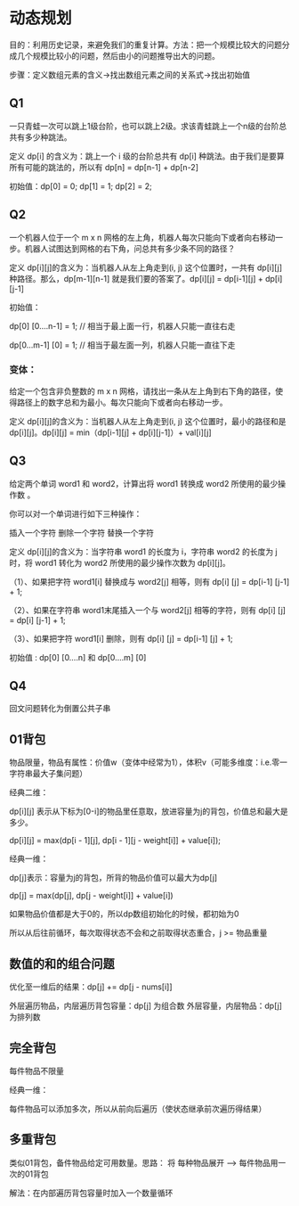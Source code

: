 # 动态规划

目的：利用历史记录，来避免我们的重复计算。方法：把一个规模比较大的问题分成几个规模比较小的问题，然后由小的问题推导出大的问题。

步骤：定义数组元素的含义->找出数组元素之间的关系式->找出初始值

## Q1

一只青蛙一次可以跳上1级台阶，也可以跳上2级。求该青蛙跳上一个n级的台阶总共有多少种跳法。

定义 dp[i] 的含义为：跳上一个 i 级的台阶总共有 dp[i] 种跳法。由于我们是要算所有可能的跳法的，所以有 dp[n] = dp[n-1] + dp[n-2]

初始值：dp[0] = 0; dp[1] = 1; dp[2] = 2;

## Q2

一个机器人位于一个 m x n 网格的左上角，机器人每次只能向下或者向右移动一步。机器人试图达到网格的右下角，问总共有多少条不同的路径？

定义 dp[i][j]的含义为：当机器人从左上角走到(i, j) 这个位置时，一共有 dp[i][j] 种路径。那么，dp[m-1][n-1] 就是我们要的答案了。dp[i][j] = dp[i-1][j] + dp[i][j-1]

初始值：

dp[0] [0….n-1] = 1; // 相当于最上面一行，机器人只能一直往右走

dp[0…m-1] [0] = 1; // 相当于最左面一列，机器人只能一直往下走

### 变体：

给定一个包含非负整数的 m x n 网格，请找出一条从左上角到右下角的路径，使得路径上的数字总和为最小。每次只能向下或者向右移动一步。

定义 dp[i][j]的含义为：当机器人从左上角走到(i, j) 这个位置时，最小的路径和是 dp[i][j]。dp[i][j] = min（dp[i-1][j] + dp[i][j-1]）+ val[i][j]

## Q3

给定两个单词 word1 和 word2，计算出将 word1 转换成 word2 所使用的最少操作数 。

你可以对一个单词进行如下三种操作：

插入一个字符 删除一个字符 替换一个字符

定义 dp[i][j]的含义为：当字符串 word1 的长度为 i，字符串 word2 的长度为 j 时，将 word1 转化为 word2 所使用的最少操作次数为 dp[i][j]。

（1）、如果把字符 word1[i] 替换成与 word2[j] 相等，则有 dp[i] [j] = dp[i-1] [j-1] + 1;

（2）、如果在字符串 word1末尾插入一个与 word2[j] 相等的字符，则有 dp[i] [j] = dp[i] [j-1] + 1;

（3）、如果把字符 word1[i] 删除，则有 dp[i] [j] = dp[i-1] [j] + 1;

初始值 : dp[0] [0….n] 和 dp[0….m] [0]

## Q4

回文问题转化为倒置公共子串

## 01背包

物品限量，物品有属性：价值w（变体中经常为1），体积v（可能多维度：i.e.零一字符串最大子集问题）

经典二维：

dp[i][j] 表示从下标为[0-i]的物品里任意取，放进容量为j的背包，价值总和最大是多少。

dp[i][j] = max(dp[i - 1][j], dp[i - 1][j - weight[i]] + value[i]);

经典一维：

dp[j]表示：容量为j的背包，所背的物品价值可以最大为dp[j]

dp[j] = max(dp[j], dp[j - weight[i]] + value[i])

如果物品价值都是大于0的，所以dp数组初始化的时候，都初始为0

所以从后往前循环，每次取得状态不会和之前取得状态重合，j >= 物品重量

## 数值的和的组合问题

优化至一维后的结果：dp[j] += dp[j - nums[i]]

外层遍历物品，内层遍历背包容量：dp[j] 为组合数
外层容量，内层物品：dp[j]为排列数

## 完全背包

每件物品不限量

经典一维：

每件物品可以添加多次，所以从前向后遍历（使状态继承前次遍历得结果）

## 多重背包

类似01背包，备件物品给定可用数量。思路： 将 每种物品展开 --> 每件物品用一次的01背包

解法：在内部遍历背包容量时加入一个数量循环

